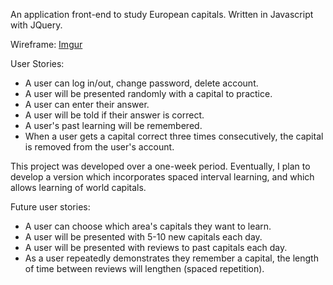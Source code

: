 
An application front-end to study European capitals.
Written in Javascript with JQuery.

Wireframe:
[Imgur](https://i.imgur.com/smjrTqu.jpg?2)

User Stories:
* A user can log in/out, change password, delete account.
* A user will be presented randomly with a capital to practice.
* A user can enter their answer.
* A user will be told if their answer is correct.
* A user's past learning will be remembered.
* When a user gets a capital correct three times consecutively,
the capital is removed from the user's account.

This project was developed over a one-week period.
Eventually, I plan to develop a version which incorporates
spaced interval learning, and which allows learning of world capitals.

Future user stories:
* A user can choose which area's capitals they want to learn.
* A user will be presented with 5-10 new capitals each day.
* A user will be presented with reviews to past capitals each day.
* As a user repeatedly demonstrates they remember a capital, the length of time between reviews will lengthen (spaced repetition).


